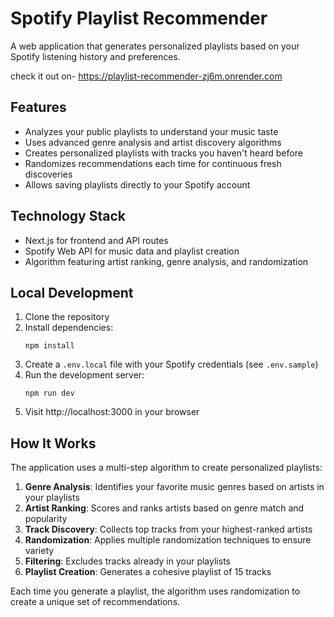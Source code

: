 # Spotify Playlist Recommender

A web application that generates personalized playlists based on your Spotify listening history and preferences.

check it out on- 
https://playlist-recommender-zj6m.onrender.com

## Features

- Analyzes your public playlists to understand your music taste
- Uses advanced genre analysis and artist discovery algorithms
- Creates personalized playlists with tracks you haven't heard before
- Randomizes recommendations each time for continuous fresh discoveries
- Allows saving playlists directly to your Spotify account

## Technology Stack

- Next.js for frontend and API routes
- Spotify Web API for music data and playlist creation
- Algorithm featuring artist ranking, genre analysis, and randomization

## Local Development

1. Clone the repository
2. Install dependencies:
   ```
   npm install
   ```
3. Create a `.env.local` file with your Spotify credentials (see `.env.sample`)
4. Run the development server:
   ```
   npm run dev
   ```
5. Visit http://localhost:3000 in your browser



## How It Works

The application uses a multi-step algorithm to create personalized playlists:

1. **Genre Analysis**: Identifies your favorite music genres based on artists in your playlists
2. **Artist Ranking**: Scores and ranks artists based on genre match and popularity
3. **Track Discovery**: Collects top tracks from your highest-ranked artists
4. **Randomization**: Applies multiple randomization techniques to ensure variety
5. **Filtering**: Excludes tracks already in your playlists
6. **Playlist Creation**: Generates a cohesive playlist of 15 tracks

Each time you generate a playlist, the algorithm uses randomization to create a unique set of recommendations.


